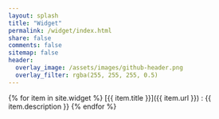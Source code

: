 ```yaml
---
layout: splash
title: "Widget"
permalink: /widget/index.html
share: false
comments: false
sitemap: false
header:
  overlay_image: /assets/images/github-header.png
  overlay_filter: rgba(255, 255, 255, 0.5)
---
```


{% for item in site.widget %}
  [{{ item.title }}]({{ item.url }})
  : {{ item.description }}
{% endfor %}